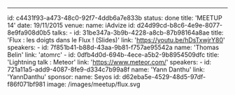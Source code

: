 ---

id: c4431f93-a473-48c0-92f7-4ddb6a7e833b
status: done
title: 'MEETUP 14'
date: 19/11/2015
venue:
name: iAdvize
id: d24d99cd-b8c6-4e9e-8077-8e9fa908d0b5
talks: -
id: 31be347a-3b9b-4228-a8cb-87b98164a8ae
title: 'Flux : les doigts dans le Flux ! (Slides)'
link: 'https://youtu.be/hDsTxwjrY80'
speakers: -
id: 7f851b41-b88d-43aa-9b81-f757ae95542a
name: 'Thomas Belin'
link: 'atomrc' -
id: 0dfb4d0d-694b-4ece-a5b2-9b8954509dfc
title: 'Lightning talk : Meteor'
link: 'https://www.meteor.com/'
speakers: -
id: 721a11a5-add9-4087-8fe9-d334c7b99a8f
name: 'Yann Danthu'
link: 'YannDanthu'
sponsor:
name: Seyos
id: d62eba5e-4529-48d5-97df-f86f071bf981
image: /images/meetup/flux.svg
